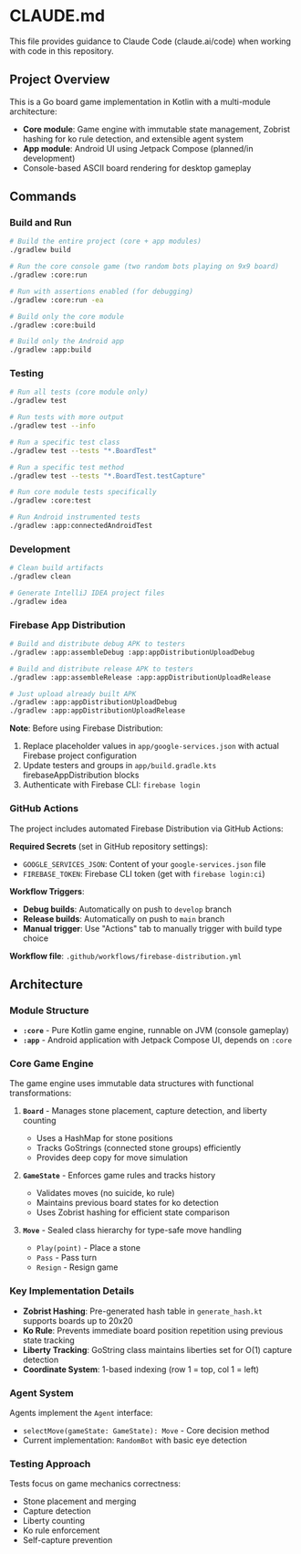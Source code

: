 # CLAUDE.md

This file provides guidance to Claude Code (claude.ai/code) when working with code in this repository.

## Project Overview

This is a Go board game implementation in Kotlin with a multi-module architecture:
- **Core module**: Game engine with immutable state management, Zobrist hashing for ko rule detection, and extensible agent system
- **App module**: Android UI using Jetpack Compose (planned/in development)
- Console-based ASCII board rendering for desktop gameplay

## Commands

### Build and Run
```bash
# Build the entire project (core + app modules)
./gradlew build

# Run the core console game (two random bots playing on 9x9 board)
./gradlew :core:run

# Run with assertions enabled (for debugging)
./gradlew :core:run -ea

# Build only the core module
./gradlew :core:build

# Build only the Android app
./gradlew :app:build
```

### Testing
```bash
# Run all tests (core module only)
./gradlew test

# Run tests with more output
./gradlew test --info

# Run a specific test class
./gradlew test --tests "*.BoardTest"

# Run a specific test method
./gradlew test --tests "*.BoardTest.testCapture"

# Run core module tests specifically
./gradlew :core:test

# Run Android instrumented tests
./gradlew :app:connectedAndroidTest
```

### Development
```bash
# Clean build artifacts
./gradlew clean

# Generate IntelliJ IDEA project files
./gradlew idea
```

### Firebase App Distribution
```bash
# Build and distribute debug APK to testers
./gradlew :app:assembleDebug :app:appDistributionUploadDebug

# Build and distribute release APK to testers
./gradlew :app:assembleRelease :app:appDistributionUploadRelease

# Just upload already built APK
./gradlew :app:appDistributionUploadDebug
./gradlew :app:appDistributionUploadRelease
```

**Note**: Before using Firebase Distribution:
1. Replace placeholder values in `app/google-services.json` with actual Firebase project configuration
2. Update testers and groups in `app/build.gradle.kts` firebaseAppDistribution blocks
3. Authenticate with Firebase CLI: `firebase login`

### GitHub Actions

The project includes automated Firebase Distribution via GitHub Actions:

**Required Secrets** (set in GitHub repository settings):
- `GOOGLE_SERVICES_JSON`: Content of your `google-services.json` file
- `FIREBASE_TOKEN`: Firebase CLI token (get with `firebase login:ci`)

**Workflow Triggers**:
- **Debug builds**: Automatically on push to `develop` branch
- **Release builds**: Automatically on push to `main` branch  
- **Manual trigger**: Use "Actions" tab to manually trigger with build type choice

**Workflow file**: `.github/workflows/firebase-distribution.yml`

## Architecture

### Module Structure
- **`:core`** - Pure Kotlin game engine, runnable on JVM (console gameplay)
- **`:app`** - Android application with Jetpack Compose UI, depends on `:core`

### Core Game Engine
The game engine uses immutable data structures with functional transformations:

1. **`Board`** - Manages stone placement, capture detection, and liberty counting
   - Uses a HashMap for stone positions
   - Tracks GoStrings (connected stone groups) efficiently
   - Provides deep copy for move simulation

2. **`GameState`** - Enforces game rules and tracks history
   - Validates moves (no suicide, ko rule)
   - Maintains previous board states for ko detection
   - Uses Zobrist hashing for efficient state comparison

3. **`Move`** - Sealed class hierarchy for type-safe move handling
   - `Play(point)` - Place a stone
   - `Pass` - Pass turn
   - `Resign` - Resign game

### Key Implementation Details

- **Zobrist Hashing**: Pre-generated hash table in `generate_hash.kt` supports boards up to 20x20
- **Ko Rule**: Prevents immediate board position repetition using previous state tracking
- **Liberty Tracking**: GoString class maintains liberties set for O(1) capture detection
- **Coordinate System**: 1-based indexing (row 1 = top, col 1 = left)

### Agent System
Agents implement the `Agent` interface:
- `selectMove(gameState: GameState): Move` - Core decision method
- Current implementation: `RandomBot` with basic eye detection

### Testing Approach
Tests focus on game mechanics correctness:
- Stone placement and merging
- Capture detection
- Liberty counting  
- Ko rule enforcement
- Self-capture prevention